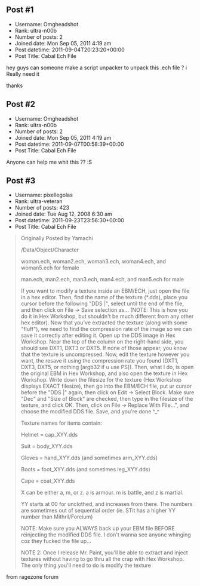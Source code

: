 ## Post #1
- Username: Omgheadshot
- Rank: ultra-n00b
- Number of posts: 2
- Joined date: Mon Sep 05, 2011 4:19 am
- Post datetime: 2011-09-04T20:23:20+00:00
- Post Title: Cabal Ech File

hey guys can someone make a script unpacker to unpack this .ech file ? i Really need it 

thanks
## Post #2
- Username: Omgheadshot
- Rank: ultra-n00b
- Number of posts: 2
- Joined date: Mon Sep 05, 2011 4:19 am
- Post datetime: 2011-09-07T00:58:39+00:00
- Post Title: Cabal Ech File

Anyone can help me whit this ?? :S
## Post #3
- Username: pixellegolas
- Rank: ultra-veteran
- Number of posts: 423
- Joined date: Tue Aug 12, 2008 6:30 am
- Post datetime: 2011-09-23T23:56:30+00:00
- Post Title: Cabal Ech File

> Originally Posted by Yamachi 
>
> /Data/Object/Character
>
> 
>
> woman.ech, woman2.ech, woman3.ech, woman4.ech, and woman5.ech for female
>
> man.ech, man2.ech, man3.ech, man4.ech, and man5.ech for male
>
> 
>
> If you want to modify a texture inside an EBM/ECH, just open the file in a hex editor. Then, find the name of the texture (*.dds), place you cursor before the following "DDS |", select until the end of the file, and then click on File -> Save selection as... (NOTE: This is how you do it in Hex Workshop, but shouldn't be much different from any other hex editor). Now that you've extracted the texture (along with some "fluff"), we need to find the compression rate of the image so we can save it correctly after editing it. Open up the DDS image in Hex Workshop. Near the top of the column on the right-hand side, you should see DXT1, DXT3 or DXT5. If none of those appear, you know that the texture is uncompressed. Now, edit the texture however you want, the resave it using the compression rate you found (DXT1, DXT3, DXT5, or nothing [argb32 if u use PS]). Then, what I do, is open the original EBM in Hex Workshop, and also open the texture in Hex Workshop. Write down the filesize for the texture (Hex Workshop displays EXACT filesize), then go into the EBM/ECH file, put ur cursor before the "DDS |" again, then click on Edit -> Select Block. Make sure "Dec" and "Size of Block" are checked, then type in the filesize of the texture, and click OK. Then, click on File -> Replace With File...", and choose the modified DDS file. Save, and you're done ^_^
>
> 
>
> Texture names for items contain:
>
> 
>
> Helmet = cap_XYY.dds
>
> Suit = body_XYY.dds
>
> Gloves = hand_XYY.dds (and sometimes arm_XYY.dds)
>
> Boots = foot_XYY.dds (and sometimes leg_XYY.dds)
>
> Cape = coat_XYY.dds
>
> 
>
> X can be either a, m, or z. a is armour. m is battle, and z is martial.
>
> YY starts at 00 for unclothed, and increases from there. The numbers are sometimes out of sequential order (ie. STit has a higher YY number than Mithril/Forcium)
>
> 
>
> 
>
> NOTE: Make sure you ALWAYS back up your EBM file BEFORE reinjecting the modified DDS file. I don't wanna see anyone whinging coz they fucked the file up...
>
> 
>
> NOTE 2: Once I release Mr. Paint, you'll be able to extract and inject textures without having to go thru all the crap with Hex Workshop. The only thing you'll need to do is modify the texture

from ragezone forum
